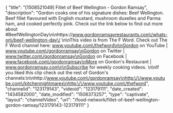 {
    "title": "[1508521049] Fillet of Beef Wellington - Gordon Ramsay",
    "description": "Gordon cooks one of his signature dishes: Beef Wellington. Beef fillet flavoured with English mustard, mushroom duxelles and Parma ham, and cooked perfectly pink. Check out the link below to find out more about #BeefWellingtonDay\n\nhttps:\/\/www.gordonramsayrestaurants.com\/whats-on\/beef-wellington-day\/ \n\nThis video is from The F Word. Check out The F Word channel here: www.youtube.com\/thefword\n\nGordon on YouTube | www.youtube.com\/gordonramsay\nGordon on Twitter | www.twitter.com\/gordonramsay\nGordon on Facebook | www.facebook.com\/gordonramsay\nMore on Gordon's Restaurant | www.gordonramsay.com\n\nSubscribe for weekly cooking videos. \n\nIf you liked this clip check out the rest of Gordon's channels:\n\nhttp:\/\/www.youtube.com\/gordonramsay\nhttp:\/\/www.youtube.com\/kitchennightmares\nhttp:\/\/www.youtube.com\/thefword",
    "channelid": "123179143",
    "videoid": "123179111",
    "date_created": "1434582000",
    "date_modified": "1508373257",
    "type": "captivate",
    "layout": "channelVideo",
    "url": "\/food-network\/fillet-of-beef-wellington-gordon-ramsay\/123179143-123179111"
}